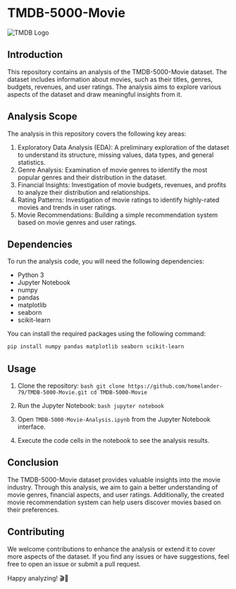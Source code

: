 # TMDB-5000-Movie

![TMDB Logo](https://upload.wikimedia.org/wikipedia/commons/8/89/Tmdb.new.logo.svg)


## Introduction

This repository contains an analysis of the TMDB-5000-Movie dataset. The dataset includes information about movies, such as their titles, genres, budgets, revenues, and user ratings. The analysis aims to explore various aspects of the dataset and draw meaningful insights from it.

## Analysis Scope

The analysis in this repository covers the following key areas:

1. Exploratory Data Analysis (EDA): A preliminary exploration of the dataset to understand its structure, missing values, data types, and general statistics.
2. Genre Analysis: Examination of movie genres to identify the most popular genres and their distribution in the dataset.
3. Financial Insights: Investigation of movie budgets, revenues, and profits to analyze their distribution and relationships.
4. Rating Patterns: Investigation of movie ratings to identify highly-rated movies and trends in user ratings.
5. Movie Recommendations: Building a simple recommendation system based on movie genres and user ratings.

## Dependencies

To run the analysis code, you will need the following dependencies:

- Python 3
- Jupyter Notebook
- numpy
- pandas
- matplotlib
- seaborn
- scikit-learn

You can install the required packages using the following command:

```bash
pip install numpy pandas matplotlib seaborn scikit-learn
```

## Usage 

1. Clone the repository:  ```bash git clone https://github.com/homelander-79/TMDB-5000-Movie.git cd TMDB-5000-Movie```

2. Run the Jupyter Notebook: ```bash jupyter notebook```

3. Open `TMDB-5000-Movie-Analysis.ipynb` from the Jupyter Notebook interface.
    
4. Execute the code cells in the notebook to see the analysis results.
    

## Conclusion

The TMDB-5000-Movie dataset provides valuable insights into the movie industry. Through this analysis, we aim to gain a better understanding of movie genres, financial aspects, and user ratings. Additionally, the created movie recommendation system can help users discover movies based on their preferences.

## Contributing

We welcome contributions to enhance the analysis or extend it to cover more aspects of the dataset. If you find any issues or have suggestions, feel free to open an issue or submit a pull request.

Happy analyzing! 🎬🍿
